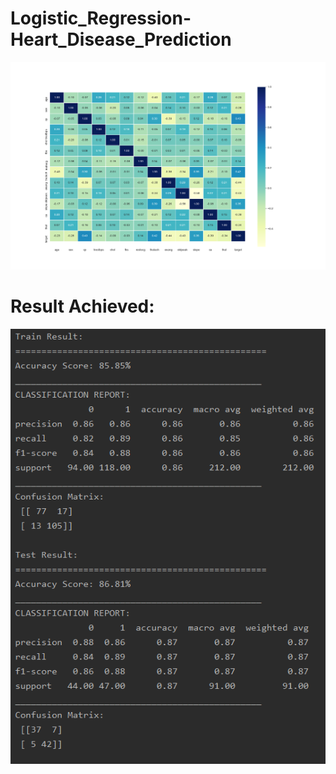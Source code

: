 # Logistic_Regression-Heart_Disease_Prediction

![Heatmap](https://github.com/srikanthv0610/Logistic_Regression-Heart_Disease_Prediction/blob/main/Plots/Figure_5.PNG)


# Result Achieved:
![Model Performance](https://github.com/srikanthv0610/Logistic_Regression-Heart_Disease_Prediction/blob/main/Plots/Performance%20Result.PNG)
